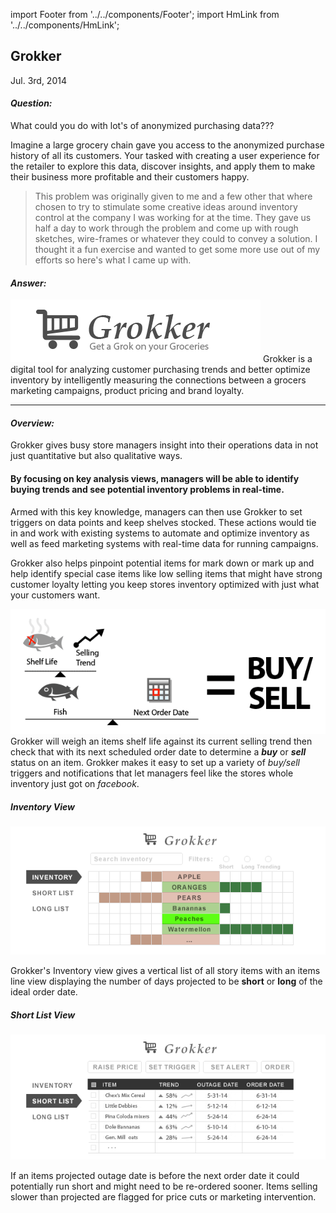 import Footer from '../../components/Footer';
import HmLink from '../../components/HmLink';

<HmLink />
 
## Grokker
<time>Jul. 3rd, 2014</time>

#### *Question:*

What could you do with lot's of anonymized purchasing data???

Imagine a large grocery chain gave you access to the anonymized purchase history of all its customers. Your tasked with creating a user experience for the retailer to explore this data, discover insights, and apply them to make their business more profitable and their customers happy.

> This problem was originally given to me and a few other that where chosen to try to stimulate some creative ideas around inventory control at the company I was working for at the time. They gave us half a day to work through the problem and come up with rough sketches, wire-frames or whatever they could to convey a solution. I thought it a fun exercise and wanted to get some more use out of my efforts so here's what I came up with.

#### *Answer:*

![Grokker](../../public/grokker.png)
Grokker is a digital tool for analyzing customer purchasing trends and better optimize inventory by intelligently measuring the connections between a grocers marketing campaigns, product pricing and brand loyalty.

---
#### *Overview:*

Grokker gives busy store managers insight into their operations data in not just quantitative but also qualitative ways.

#### By focusing on key analysis views, managers will be able to identify buying trends and see potential inventory problems in real-time.

Armed with this key knowledge, managers can then use Grokker to set triggers on data points and keep shelves stocked. These actions would tie in and work with existing systems to automate and optimize inventory as well as feed marketing systems with real-time data for running campaigns.

Grokker also helps pinpoint potential items for mark down or mark up and help identify special case items like low selling items that might have strong customer loyalty letting you keep stores inventory optimized with just what your customers want.

![Grokker Math](../../public/grokkermath.png)
Grokker will weigh an items shelf life against its current selling trend then check that with its next scheduled order date to determine a ***buy*** or ***sell*** status on an item. Grokker makes it easy to set up a variety of *buy/sell* triggers and notifications that let managers feel like the stores whole inventory just got on *facebook*.

##### Inventory View
![Grokker Math](../../public/grokker1.png)

Grokker's Inventory view gives a vertical list of all story items with an items line view displaying the number of days projected to be **short** or **long** of the ideal order date.

##### Short List View
![Grokker Math](../../public/grokker2.png)

If an items projected outage date is before the next order date it could potentially run short and might need to be re-ordered sooner. Items selling slower than projected are flagged for price cuts or marketing intervention.

<Footer />
